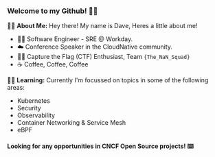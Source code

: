 ### Welcome to my Github! 🐱‍👓

🐱‍💻 **About Me:**
Hey there! My name is Dave, Heres a little about me!

- 👨‍💻 Software Engineer - SRE @ Workday.
- ☁️ Conference Speaker in the CloudNative community.
- 🐱‍👤 Capture the Flag (CTF) Enthusiast, Team `{The_NaN_Squad}`
- ☕ Coffee, Coffee, Coffee

🐱‍🚀 **Learning:**
Currently I'm focussed on topics in some of the following areas:

- Kubernetes
- Security
- Observability
- Container Networking & Service Mesh
- eBPF

#### Looking for any opportunities in CNCF Open Source projects! ⌨️
